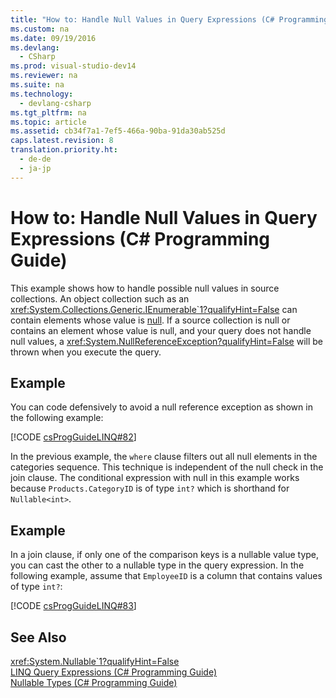 ```yaml
---
title: "How to: Handle Null Values in Query Expressions (C# Programming Guide)"
ms.custom: na
ms.date: 09/19/2016
ms.devlang: 
  - CSharp
ms.prod: visual-studio-dev14
ms.reviewer: na
ms.suite: na
ms.technology: 
  - devlang-csharp
ms.tgt_pltfrm: na
ms.topic: article
ms.assetid: cb34f7a1-7ef5-466a-90ba-91da30ab525d
caps.latest.revision: 8
translation.priority.ht: 
  - de-de
  - ja-jp
---
```

# How to: Handle Null Values in Query Expressions (C# Programming Guide)
This example shows how to handle possible null values in source collections. An object collection such as an <xref:System.Collections.Generic.IEnumerable`1?qualifyHint=False> can contain elements whose value is [null](../vs140/null--C#-Reference-.md). If a source collection is null or contains an element whose value is null, and your query does not handle null values, a <xref:System.NullReferenceException?qualifyHint=False> will be thrown when you execute the query.  
  
## Example  
 You can code defensively to avoid a null reference exception as shown in the following example:  
  
 [!CODE [csProgGuideLINQ#82](../CodeSnippet/VS_Snippets_VBCSharp/csProgGuideLINQ#82)]  
  
 In the previous example, the `where` clause filters out all null elements in the categories sequence. This technique is independent of the null check in the join clause. The conditional expression with null in this example works because `Products.CategoryID` is of type `int?` which is shorthand for `Nullable<int>`.  
  
## Example  
 In a join clause, if only one of the comparison keys is a nullable value type, you can cast the other to a nullable type in the query expression. In the following example, assume that `EmployeeID` is a column that contains values of type `int?`:  
  
 [!CODE [csProgGuideLINQ#83](../CodeSnippet/VS_Snippets_VBCSharp/csProgGuideLINQ#83)]  
  
## See Also  
 <xref:System.Nullable`1?qualifyHint=False>   
 [LINQ Query Expressions (C# Programming Guide)](../Topic/LINQ%20Query%20Expressions%20\(C%23%20Programming%20Guide\).md)   
 [Nullable Types (C# Programming Guide)](../Topic/Nullable%20Types%20\(C%23%20Programming%20Guide\).md)